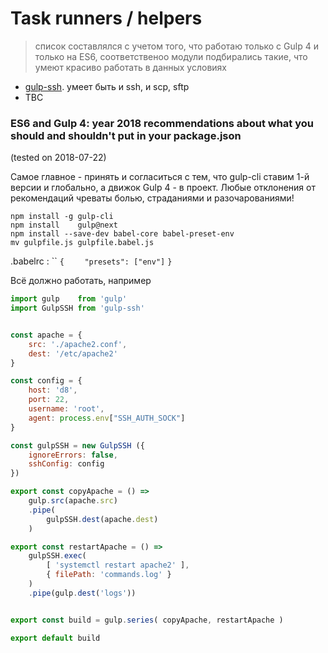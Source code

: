 # Task runners / helpers

> список составлялся с учетом того, что работаю только с Gulp 4 и только на ES6, соответственоо модули подбирались такие, что умеют красиво работать в данных условиях
* [gulp-ssh]( https://github.com/teambition/gulp-ssh ). умеет быть и ssh, и scp, sftp 
* TBC

### ES6 and Gulp 4: year 2018 recommendations about what you should and shouldn't put in your package.json
(tested on 2018-07-22)

Самое главное - принять и согласиться с тем, что gulp-cli ставим 1-й версии и глобально, а движок Gulp 4 - в проект. 
Любые отклонения от рекомендаций чреваты болью, страданиями и разочарованиями!

`npm install -g gulp-cli`     <br>
`npm install    gulp@next`    <br>
`npm install --save-dev babel-core babel-preset-env` <br>
`mv gulpfile.js gulpfile.babel.js`  <br>

.babelrc :
`` 
`{`
`    "presets": ["env"]`
`}`

Всё должно работать, например

```javascript
import gulp    from 'gulp'
import GulpSSH from 'gulp-ssh'


const apache = {
    src: './apache2.conf',
    dest: '/etc/apache2'
}

const config = {
    host: 'd8',
    port: 22,
    username: 'root',
    agent: process.env["SSH_AUTH_SOCK"]
}

const gulpSSH = new GulpSSH ({
    ignoreErrors: false,
    sshConfig: config
})

export const copyApache = () =>
    gulp.src(apache.src)
    .pipe(
        gulpSSH.dest(apache.dest)
    )

export const restartApache = () =>
    gulpSSH.exec(
        [ 'systemctl restart apache2' ],
        { filePath: 'commands.log' }
    )
    .pipe(gulp.dest('logs'))


export const build = gulp.series( copyApache, restartApache )

export default build
```
